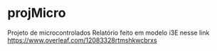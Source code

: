 # projMicro
Projeto de microcontrolados
Relatório feito em modelo i3E nesse link
https://www.overleaf.com/12083328rtmshkwcbrxs
